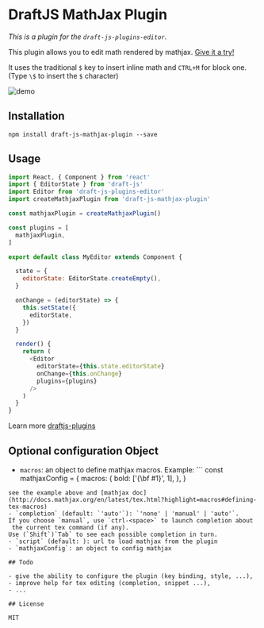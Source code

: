 # DraftJS MathJax Plugin

*This is a plugin for the `draft-js-plugins-editor`.*

This plugin allows you to edit math rendered by mathjax. [Give it a try!](https://efloti.github.io/draft-js-mathjax-plugin/)

It uses the traditional `$` key to insert inline math and `CTRL+M` for block one. (Type `\$` to insert the `$` character)

![demo](https://github.com/efloti/draft-js-mathjax-plugin/raw/master/demo.gif)

## Installation

```
npm install draft-js-mathjax-plugin --save
```

## Usage

```js
import React, { Component } from 'react'
import { EditorState } from 'draft-js'
import Editor from 'draft-js-plugins-editor'
import createMathjaxPlugin from 'draft-js-mathjax-plugin'

const mathjaxPlugin = createMathjaxPlugin()

const plugins = [
  mathjaxPlugin,
]

export default class MyEditor extends Component {

  state = {
    editorState: EditorState.createEmpty(),
  }

  onChange = (editorState) => {
    this.setState({
      editorState,
    })
  }

  render() {
    return (
      <Editor
        editorState={this.state.editorState}
        onChange={this.onChange}
        plugins={plugins}
      />
    )
  }
}
```

Learn more [draftjs-plugins](https://github.com/draft-js-plugins/draft-js-plugins)

## Optional configuration Object

  - `macros`: an object to define mathjax macros. Example:
  ̀```
  const mathjaxConfig = {
    macros: {
      bold: ['{\\bf #1}', 1],
    },
  }
  ```
  see the example above and [mathjax doc](http://docs.mathjax.org/en/latest/tex.html?highlight=macros#defining-tex-macros) 
  - `completion` (default: `'auto'`): `'none' | 'manual' | 'auto'`. 
  If you choose `manual`, use `ctrl-<space>` to launch completion about
   the current tex command (if any).
  Use (`Shift`)`Tab` to see each possible completion in turn.
  - `script` (default: ): url to load mathjax from the plugin
  - `mathjaxConfig`: an object to config mathjax 

## Todo

  - give the ability to configure the plugin (key binding, style, ...),
  - improve help for tex editing (completion, snippet ...),
  - ...

## License

MIT
